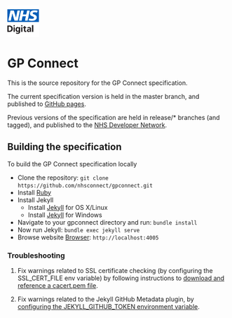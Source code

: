 <img src="images/logo.png" height=72>

# GP Connect

This is the source repository for the GP Connect specification.

The current specification version is held in the master branch, and published to <a href="https://nhsconnect.github.io/gpconnect/">GitHub pages</a>.

Previous versions of the specification are held in release/* branches (and tagged), and published to the <a href="https://developer.nhs.uk/gp-connect-specification-versions/">NHS Developer Network</a>.

## Building the specification

To build the GP Connect specification locally

- Clone the repository: `git clone https://github.com/nhsconnect/gpconnect.git`
- Install [Ruby](https://www.ruby-lang.org/en/documentation/installation/#homebrew)
- Install Jekyll
  - Install [Jekyll](https://jekyllrb.com/docs/installation/) for OS X/Linux
  - Install [Jekyll](https://jekyllrb.com/docs/windows/) for Windows
- Navigate to your gpconnect directory and run: `bundle install`
- Now run Jekyll: `bundle exec jekyll serve`
- Browse website [Browser](http://localhost:4005): `http://localhost:4005`

### Troubleshooting

1) Fix warnings related to SSL certificate checking (by configuring the SSL_CERT_FILE env variable) by following instructions to [download and reference a cacert.pem file](https://gist.github.com/fnichol/867550).

2) Fix warnings related to the Jekyll GitHub Metadata plugin, by [configuring the JEKYLL_GITHUB_TOKEN environment variable](https://github.com/jekyll/github-metadata).
